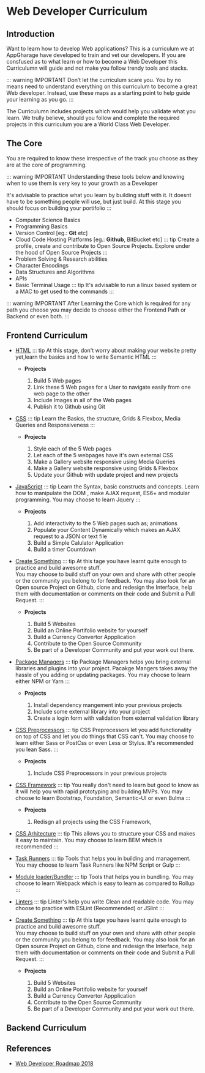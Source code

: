 # Web Developer Curriculum <Badge text="Under Construction" type="warn"/> 


## Introduction
Want to learn how to develop Web applications? This is a curriculum we at AppGharage have developed to train and vet our developers. If you are 
consfused as to what learn or how to become a Web Developer this Curriculumn will guide and 
not make you follow trendy tools and stacks.

::: warning IMPORTANT
Don’t let the curriculum scare you. You by no means need to understand everything on this curriculum to become a great Web developer. 
Instead, use these maps as a starting point to help guide your learning as you go.
:::

The Curriculumn includes projects which would help you validate what you learn. We trully believe, should you follow and complete the required 
projects in this curriculum you are a World Class Web Developer. 


## The Core 
You are required to know these irrespective of the track you choose as they are at the core
of programming. 

::: warning IMPORTANT
Understanding these tools below and knowing when to use them is very key to your growth as a Developer

It's advisable to practice what you learn by building stuff with it. It doesnt have to be something people will use, but just build. 
At this stage you should focus on building your portifolio
:::

* Computer Science Basics
* Programming Basics
* Version Control [eg.: **Git** etc] 
* Cloud Code Hosting Platforms [eg.: **Github**, BitBucket etc]
    ::: tip
    Create a profile, create and contribute to Open Source Projects.
    Explore under the hood of Open Source Projects
    :::
* Problem Solving & Research abilities
* Character Encodings
* Data Structures and Algorithms
* APIs
* Basic Terminal Usage 
    ::: tip
    It's advisable to run a linux based system or a MAC to get used to the commands 
    :::

::: warning IMPORTANT
After Learning the Core which is required for any path you choose you may decide to choose either the
Frontend Path or Backend or even both. 
:::


## Frontend Curriculum
* [HTML](/#html)
    ::: tip
     At this stage, don't worry about making your website pretty yet,learn the basics and how to write Semantic HTML
    :::
    * **Projects** <Badge text="Todo" type="tip"/>
        1. Build 5 Web pages
        2. Link these 5 Web pages for a User to navigate easily from one web page to the other
        3. Include Images in all of the Web pages
        4. Publish it to Github using Git

* [CSS](/#css)
    ::: tip
    Learn the Basics, the structure, Grids & Flexbox, Media Queries and Responsiveness
    :::

    * **Projects** <Badge text="Todo" type="tip"/>
        1. Style each of the 5 Web pages
        2. Let each of the 5 webpages have it's own external CSS
        3. Make a Gallery website responsive using Media Queries
        4. Make a Gallery website responsive using Grids & Flexbox
        5. Update your Github with update project and new projects

* [JavaScript](/#javascript)
    ::: tip
    Learn the Syntax, basic constructs and concepts.
    Learn how to manipulate the DOM , make AJAX request, ES6+ and modular programming.
    You may choose to learn Jquery 
    :::

    * **Projects** <Badge text="Todo" type="tip"/>
        1. Add interactivity to the 5 Web pages such as; animations 
        2. Populate your Content Dynamically which makes an AJAX request to a JSON or text file
        3. Build a Simple Calulator Application 
        4. Build a timer Countdown

* [Create Something](/#build-stuff)
    ::: tip
    At this tage you have learnt quite enough to practice and build awesome stuff.  
    You may choose to build stuff on your own and share with other people or the community you belong to for feedback. 
    You may also look for an Open source Project on Github, clone and redesign the Interface, help them with documentation or comments on their code and Submit a Pull Request. 
    :::

    * **Projects** <Badge text="Todo" type="tip"/> 
        1. Build 5 Websites
        2. Build an Online Portifolio website for yourself
        3. Build a Currency Convertor Appplication
        4. Contribute to the Open Source Community
        5. Be part of a Developer Community and put your work out there.

* [Package Managers](/#package-manager)
    ::: tip
    Package Managers helps you bring external libraries and plugins into your project. Pacakge Mangers takes 
    away the hassle of you adding or updating packages. You may choose to learn either NPM or Yarn
    :::
    * **Projects** <Badge text="Todo" type="tip"/> 
        1. Install dependency mangement into your previous projects
        2. Include some external library into your project
        3. Create a login form with validation from external validation library

* [CSS Preprocessors](/#css-preprocessors)
    ::: tip
    CSS Preprocessors let you add functionality on top of CSS and let you do things that CSS can't.
    You may choose to learn either Sass or PostCss or even Less or Stylus. It's recommended you lean Sass.
    :::
    * **Projects** <Badge text="Todo" type="tip"/> 
        1. Include CSS Preprocessors in your previous projects

* [CSS Framework](/#css-preprocessors)
    ::: tip
    You really don't need to learn but good to know as it
    will help you with rapid prototyping and building MVPs. You may choose to 
    learn Bootstrap, Foundation, Semantic-UI or even Bulma
    :::
    * **Projects** <Badge text="Todo" type="tip"/> 
        1. Redisgn all projects using the CSS Framework,

* [CSS Arhitecture](/#css-preprocessors)
    ::: tip
    This allows you to structure your CSS and makes it easy to maintain. 
    You may choose to learn BEM which is recommended
    :::

* [Task Runners](/#package-manager)
    ::: tip
    Tools that helps you in building and management. 
    You may choose to learn Task Runners like NPM Script or Gulp
    :::

        
* [Module loader/Bundler](/#package-manager)
    ::: tip
    Tools that helps you in bundling. 
    You may choose to learn Webpack which is easy to learn as compared to Rollup
    :::

* [Linters](/#package-manager)
    ::: tip
    Linter's help you write Clean and readable code.
    You may choose to practice with ESLint (Recommended) or JSlint
    :::


* [Create Something](/#build-stuff)
    ::: tip
    At this tage you have learnt quite enough to practice and build awesome stuff.  
    You may choose to build stuff on your own and share with other people or the community you belong to for feedback. 
    You may also look for an Open source Project on Github, clone and redesign the Interface, help them with documentation or comments on their code and Submit a Pull Request. 
    :::

    * **Projects** <Badge text="Todo" type="tip"/> 
        1. Build 5 Websites
        2. Build an Online Portifolio website for yourself
        3. Build a Currency Convertor Appplication
        4. Contribute to the Open Source Community
        5. Be part of a Developer Community and put your work out there.
## Backend Curriculum


## References
 * [Web Developer Roadmap 2018](https://github.com/kamranahmedse/developer-roadmap)